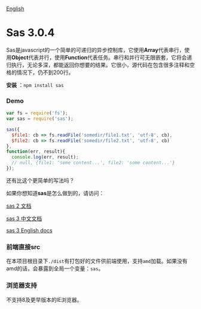 [English](README-en.md)
# Sas 3.0.4
Sas是javascript的一个简单的可递归的异步控制库，它使用**Array**代表串行，使用**Object**代表并行，使用**Function**代表任务。串行和并行可无限嵌套，它将会递归执行，无论多深，都能返回你想要的结果。它很小，源代码在包含很多注释和空格的情况下，仍不到200行。

**安装** ：`npm install sas`<br>

### Demo
```js
var fs = require('fs');
var sas = require('sas');

sas({
  $file1: cb => fs.readFile('somedir/file1.txt', 'utf-8', cb),
  $file2: cb => fs.readFile('somedir/file2.txt', 'utf-8', cb)
}, 
function(err, result){
  console.log(err, result);
  // null, {file1: 'some content...', file2: 'some content...'}
});
```
还有比这个更简单的写法吗？

如果你想知道**sas**是怎么做到的，请访问：

[sas 2 文档](README-2.1.0.md)

[sas 3 中文文档](https://hezedu.github.io/sas/#/docs/sas/tasks)

[sas 3 English docs](https://hezedu.github.io/sas/en/#/docs/sas/tasks)

### 前端直接src
在本项目根目录下`./dist`有打包好的文件供前端使用，支持`amd`加载。如果没有amd的话，会暴露到全局一个变量：`sas`。

### 浏览器支持
不支持8及更早版本的IE浏览器。
